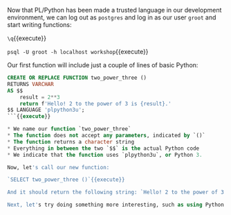 Now that PL/Python has been made a trusted language in our development 
environment, we can log out as `postgres` and log in as our user `groot` and 
start writing functions:

`\q`{{execute}}

`psql -U groot -h localhost workshop`{{execute}}

Our first function will include just a couple of lines of basic Python:

```sql
CREATE OR REPLACE FUNCTION two_power_three ()
RETURNS VARCHAR
AS $$
    result = 2**3
    return f'Hello! 2 to the power of 3 is {result}.'
$$ LANGUAGE 'plpython3u';
```{{execute}}

* We name our function `two_power_three`
* The function does not accept any parameters, indicated by `()`
* The function returns a character string
* Everything in between the two `$$` is the actual Python code
* We indicate that the function uses `plpython3u`, or Python 3.

Now, let's call our new function:

`SELECT two_power_three ()`{{execute}}

And it should return the following string: `Hello! 2 to the power of 3 is 8.`

Next, let's try doing something more interesting, such as using Python modules and libraries.
